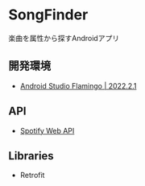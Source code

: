 # SongFinder

楽曲を属性から探すAndroidアプリ

## 開発環境

- [Android Studio Flamingo | 2022.2.1](https://developer.android.com/studio/releases?hl=ja)

## API

- [Spotify Web API](https://developer.spotify.com/documentation/web-api)

## Libraries

- Retrofit